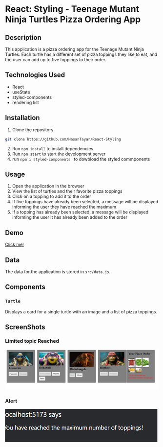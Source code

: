 # React: Styling - Teenage Mutant Ninja Turtles Pizza Ordering App
## Description
This application is a pizza ordering app for the Teenage Mutant Ninja Turtles. Each turtle has a different set of pizza toppings they like to eat, and the user can add up to five toppings to their order.

## Technologies Used
- React
- useState
- styled-components
- rendering list

## Installation
1. Clone the repository 
```bash
git clone https://github.com/HasanTayar/React-Styling
```

2. Run `npm install` to install dependencies
3. Run `npm start` to start the development server
4. run `npm i styled-components ` to dowbload the styled commponents

## Usage
1. Open the application in the browser
2. View the list of turtles and their favorite pizza toppings
3. Click on a topping to add it to the order
4. If five toppings have already been selected, a message will be displayed informing the user they have reached the maximum
5. If a topping has already been selected, a message will be displayed informing the user it has already been added to the order
## Demo
[Click me!](https://youtu.be/jNHhu3ciozo)

## Data
The data for the application is stored in `src/data.js`.
## Components

### `Turtle`

Displays a card for a single turtle with an image and a list of pizza toppings.

## ScreenShots
### Limited topic Reached
![Limited](./screenShots/turtels.png)
### Alert
![alert](./screenShots/alert.png)




